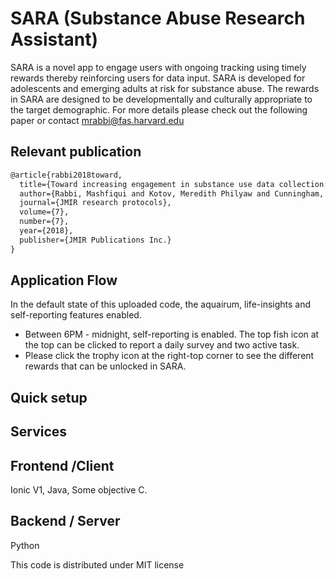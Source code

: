 # SARA (Substance Abuse Research Assistant)

SARA is a novel app to engage users with ongoing tracking using timely rewards thereby reinforcing users for data input. SARA is
developed for adolescents and emerging adults at risk for substance abuse. The rewards in SARA are designed to be developmentally and culturally appropriate to the target demographic. For more details please check out the following paper or contact mrabbi@fas.harvard.edu


## Relevant publication 
```tex
@article{rabbi2018toward,
  title={Toward increasing engagement in substance use data collection: development of the Substance Abuse Research Assistant app and protocol for a microrandomized trial using adolescents and emerging adults},
  author={Rabbi, Mashfiqui and Kotov, Meredith Philyaw and Cunningham, Rebecca and Bonar, Erin E and Nahum-Shani, Inbal and Klasnja, Predrag and Walton, Maureen and Murphy, Susan},
  journal={JMIR research protocols},
  volume={7},
  number={7},
  year={2018},
  publisher={JMIR Publications Inc.}
}
```

## Application Flow
In the default state of this uploaded code, the aquairum, life-insights and self-reporting features enabled. 
* Between 6PM - midnight, self-reporting is enabled. The top fish icon at the top can be clicked to report a daily survey and two active task.
* Please click the trophy icon at the right-top corner to see the different rewards that can be unlocked in SARA.


## Quick setup

## Services



## Frontend /Client
Ionic V1, Java, Some objective C.


## Backend / Server
Python

This code is distributed under MIT license 
